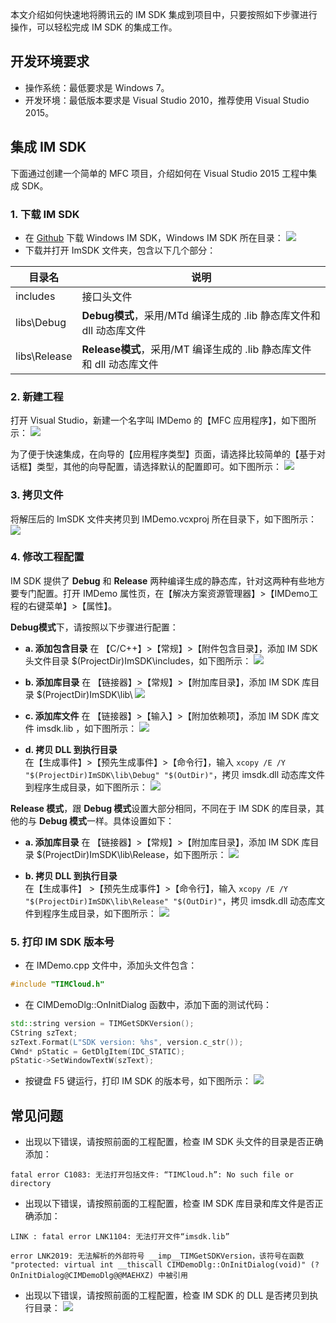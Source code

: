 本文介绍如何快速地将腾讯云的 IM SDK 集成到项目中，只要按照如下步骤进行操作，可以轻松完成 IM SDK 的集成工作。

## 开发环境要求
- 操作系统：最低要求是 Windows 7。
- 开发环境：最低版本要求是 Visual Studio 2010，推荐使用 Visual Studio 2015。

## 集成 IM SDK
下面通过创建一个简单的 MFC 项目，介绍如何在 Visual Studio 2015 工程中集成 SDK。

### 1. 下载 IM SDK

- 在 [Github](https://github.com/tencentyun/TIMSDK) 下载 Windows IM SDK，Windows IM SDK 所在目录：
![](https://main.qcloudimg.com/raw/e2064273916c99845e16d58c107d078d.png)
- 下载并打开 ImSDK 文件夹，包含以下几个部分：

| 目录名       | 说明                                             |
| ------------ | ------------------------------------------------ |
| includes     | 接口头文件                                      |
| libs\Debug   | **Debug模式**，采用/MTd 编译生成的 .lib 静态库文件和 dll 动态库文件 |
| libs\Release | **Release模式**，采用/MT 编译生成的 .lib 静态库文件和 dll 动态库文件 |


### 2. 新建工程
打开 Visual Studio，新建一个名字叫 IMDemo 的【MFC 应用程序】，如下图所示：
![](https://main.qcloudimg.com/raw/0968bf8f93c69212760bd4651839d29f.png)

为了便于快速集成，在向导的【应用程序类型】页面，请选择比较简单的【基于对话框】类型，其他的向导配置，请选择默认的配置即可。如下图所示：
![](https://main.qcloudimg.com/raw/8a6372d71853148fe6a6c5073f1512b3.png)


### 3. 拷贝文件
将解压后的 ImSDK 文件夹拷贝到 IMDemo.vcxproj 所在目录下，如下图所示：
![](https://main.qcloudimg.com/raw/4b13837ffc2662cea6a09f7a6fa5bda4.png)

### 4. 修改工程配置

IM SDK 提供了 **Debug** 和 **Release** 两种编译生成的静态库，针对这两种有些地方要专门配置。打开 IMDemo 属性页，在【解决方案资源管理器】>【IMDemo工程的右键菜单】>【属性】。

**Debug模式**下，请按照以下步骤进行配置：

- **a. 添加包含目录**
  在 【C/C++】>【常规】>【附件包含目录】，添加 IM SDK 头文件目录 $(ProjectDir)ImSDK\includes，如下图所示：
  ![](https://main.qcloudimg.com/raw/7b3dddadf6d3993ab3f83522e7e1f869.png)

- **b. 添加库目录**
  在 【链接器】>【常规】>【附加库目录】，添加 IM SDK 库目录 $(ProjectDir)ImSDK\lib\ 
  ![](https://main.qcloudimg.com/raw/40e2d19d9dbf6c1db7e05ac0051367c0.png)

- **c. 添加库文件**
  在 【链接器】>【输入】>【附加依赖项】，添加 IM SDK 库文件 imsdk.lib ，如下图所示：
  ![](https://main.qcloudimg.com/raw/e4e180c8867bb4ad6e7fa09f69c2ff0e.png)
  
- **d. 拷贝 DLL 到执行目录**  
  在【生成事件】>【预先生成事件】>【命令行】，输入 `xcopy /E /Y "$(ProjectDir)ImSDK\lib\Debug" "$(OutDir)"`，拷贝 imsdk.dll 动态库文件到程序生成目录，如下图所示：
  ![](https://main.qcloudimg.com/raw/3fc1828ee8bc4bab7197092ff1d73c45.png)

**Release 模式**，跟 **Debug 模式**设置大部分相同，不同在于 IM SDK 的库目录，其他的与 **Debug 模式**一样。具体设置如下：

- **a. 添加库目录**
  在 【链接器】>【常规】>【附加库目录】，添加 IM SDK 库目录 $(ProjectDir)ImSDK\lib\Release，如下图所示：
  ![](https://main.qcloudimg.com/raw/92422bab96a1f2585671f7a5225106e4.png)
  
- **b. 拷贝 DLL 到执行目录**  
  在【生成事件】 >【预先生成事件】>【命令行】，输入 `xcopy /E /Y "$(ProjectDir)ImSDK\lib\Release" "$(OutDir)"`，拷贝 imsdk.dll 动态库文件到程序生成目录，如下图所示：
  ![](https://main.qcloudimg.com/raw/8ddf5dd09c24a77a9b8dcbd7c33f292e.png)
  
  
### 5. 打印 IM SDK 版本号

- 在 IMDemo.cpp 文件中，添加头文件包含：
```c++
#include "TIMCloud.h"
```

- 在 CIMDemoDlg::OnInitDialog 函数中，添加下面的测试代码：
```c++
std::string version = TIMGetSDKVersion();
CString szText;
szText.Format(L"SDK version: %hs", version.c_str());
CWnd* pStatic = GetDlgItem(IDC_STATIC);
pStatic->SetWindowTextW(szText);
```

- 按键盘 F5 键运行，打印 IM SDK 的版本号，如下图所示：
![](https://main.qcloudimg.com/raw/b045866bba49344cc587cc3e406b6024.png)

## 常见问题

- 出现以下错误，请按照前面的工程配置，检查 IM SDK 头文件的目录是否正确添加：
```
fatal error C1083: 无法打开包括文件: “TIMCloud.h”: No such file or directory
```

- 出现以下错误，请按照前面的工程配置，检查 IM SDK 库目录和库文件是否正确添加：
```
LINK : fatal error LNK1104: 无法打开文件“imsdk.lib”
```
```
error LNK2019: 无法解析的外部符号 __imp__TIMGetSDKVersion，该符号在函数 "protected: virtual int __thiscall CIMDemoDlg::OnInitDialog(void)" (?OnInitDialog@CIMDemoDlg@@MAEHXZ) 中被引用
```

- 出现以下错误，请按照前面的工程配置，检查 IM SDK 的 DLL 是否拷贝到执行目录：
![](https://main.qcloudimg.com/raw/5d829626978836db0ac9cc1937f7fc27.png)
